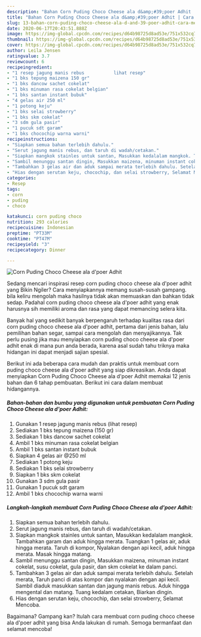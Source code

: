 ```yaml
---
description: "Bahan Corn Puding Choco Cheese ala d&amp;#39;poer Adhit | Cara Membuat Corn Puding Choco Cheese ala d&amp;#39;poer Adhit Yang Mudah Dan Praktis"
title: "Bahan Corn Puding Choco Cheese ala d&amp;#39;poer Adhit | Cara Membuat Corn Puding Choco Cheese ala d&amp;#39;poer Adhit Yang Mudah Dan Praktis"
slug: 13-bahan-corn-puding-choco-cheese-ala-d-and-39-poer-adhit-cara-membuat-corn-puding-choco-cheese-ala-d-and-39-poer-adhit-yang-mudah-dan-praktis
date: 2020-06-17T20:43:51.888Z
image: https://img-global.cpcdn.com/recipes/d64b98725d8ad53e/751x532cq70/corn-puding-choco-cheese-ala-dpoer-adhit-foto-resep-utama.jpg
thumbnail: https://img-global.cpcdn.com/recipes/d64b98725d8ad53e/751x532cq70/corn-puding-choco-cheese-ala-dpoer-adhit-foto-resep-utama.jpg
cover: https://img-global.cpcdn.com/recipes/d64b98725d8ad53e/751x532cq70/corn-puding-choco-cheese-ala-dpoer-adhit-foto-resep-utama.jpg
author: Leila Jensen
ratingvalue: 3.7
reviewcount: 6
recipeingredient:
- "1 resep jagung manis rebus           lihat resep"
- "1 bks tepung maizena 150 gr"
- "1 bks dancow sachet cokelat"
- "1 bks minuman rasa cokelat belgian"
- "1 bks santan instant bubuk"
- "4 gelas air 250 ml"
- "1 potong keju"
- "1 bks selai strowberry"
- "1 bks skm cokelat"
- "3 sdm gula pasir"
- "1 pucuk sdt garam"
- "1 bks chocochip warna warni"
recipeinstructions:
- "Siapkan semua bahan terlebih dahulu."
- "Serut jagung manis rebus, dan taruh di wadah/cetakan."
- "Siapkan mangkok stainles untuk santan, Masukkan kedalalam mangkok. Tambahkan garam dan aduk hingga merata. Tuangkan 1 gelas air, aduk hingga merata. Taruh di kompor, Nyalakan dengan api kecil, aduk hingga merata. Masak hingga matang."
- "Sambil menunggu santan dingin, Masukkan maizena, minuman instant cokelat, susu cokelat, gula pasir, dan skm cokelat ke dalam panci."
- "Tambahkan 3 gelas air dan aduk sampai merata terlebih dahulu. Setelah merata, Taruh panci di atas kompor dan nyalakan dengan api kecil. Sambil diaduk masukkan santan dan jagung manis rebus. Aduk hingga mengental dan matang. Tuang kedalam cetakan, Biarkan dingin."
- "Hias dengan serutan keju, chocochip, dan selai strowberry, Selamat Mencoba."
categories:
- Resep
tags:
- corn
- puding
- choco

katakunci: corn puding choco 
nutrition: 293 calories
recipecuisine: Indonesian
preptime: "PT33M"
cooktime: "PT47M"
recipeyield: "3"
recipecategory: Dinner

---
```



![Corn Puding Choco Cheese ala d&#39;poer Adhit](https://img-global.cpcdn.com/recipes/d64b98725d8ad53e/751x532cq70/corn-puding-choco-cheese-ala-dpoer-adhit-foto-resep-utama.jpg)

Sedang mencari inspirasi resep corn puding choco cheese ala d&#39;poer adhit yang Bikin Ngiler? Cara menyiapkannya memang susah-susah gampang. bila keliru mengolah maka hasilnya tidak akan memuaskan dan bahkan tidak sedap. Padahal corn puding choco cheese ala d&#39;poer adhit yang enak harusnya sih memiliki aroma dan rasa yang dapat memancing selera kita.

Banyak hal yang sedikit banyak berpengaruh terhadap kualitas rasa dari corn puding choco cheese ala d&#39;poer adhit, pertama dari jenis bahan, lalu pemilihan bahan segar, sampai cara mengolah dan menyajikannya. Tak perlu pusing jika mau menyiapkan corn puding choco cheese ala d&#39;poer adhit enak di mana pun anda berada, karena asal sudah tahu triknya maka hidangan ini dapat menjadi sajian spesial.




Berikut ini ada beberapa cara mudah dan praktis untuk membuat corn puding choco cheese ala d&#39;poer adhit yang siap dikreasikan. Anda dapat menyiapkan Corn Puding Choco Cheese ala d&#39;poer Adhit memakai 12 jenis bahan dan 6 tahap pembuatan. Berikut ini cara dalam membuat hidangannya.

<!--inarticleads1-->

##### Bahan-bahan dan bumbu yang digunakan untuk pembuatan Corn Puding Choco Cheese ala d&#39;poer Adhit:

1. Gunakan 1 resep jagung manis rebus           (lihat resep)
1. Sediakan 1 bks tepung maizena (150 gr)
1. Sediakan 1 bks dancow sachet cokelat
1. Ambil 1 bks minuman rasa cokelat belgian
1. Ambil 1 bks santan instant bubuk
1. Siapkan 4 gelas air @250 ml
1. Sediakan 1 potong keju
1. Sediakan 1 bks selai strowberry
1. Siapkan 1 bks skm cokelat
1. Gunakan 3 sdm gula pasir
1. Gunakan 1 pucuk sdt garam
1. Ambil 1 bks chocochip warna warni




<!--inarticleads2-->

##### Langkah-langkah membuat Corn Puding Choco Cheese ala d&#39;poer Adhit:

1. Siapkan semua bahan terlebih dahulu.
1. Serut jagung manis rebus, dan taruh di wadah/cetakan.
1. Siapkan mangkok stainles untuk santan, Masukkan kedalalam mangkok. Tambahkan garam dan aduk hingga merata. Tuangkan 1 gelas air, aduk hingga merata. Taruh di kompor, Nyalakan dengan api kecil, aduk hingga merata. Masak hingga matang.
1. Sambil menunggu santan dingin, Masukkan maizena, minuman instant cokelat, susu cokelat, gula pasir, dan skm cokelat ke dalam panci.
1. Tambahkan 3 gelas air dan aduk sampai merata terlebih dahulu. Setelah merata, Taruh panci di atas kompor dan nyalakan dengan api kecil. Sambil diaduk masukkan santan dan jagung manis rebus. Aduk hingga mengental dan matang. Tuang kedalam cetakan, Biarkan dingin.
1. Hias dengan serutan keju, chocochip, dan selai strowberry, Selamat Mencoba.




Bagaimana? Gampang kan? Itulah cara membuat corn puding choco cheese ala d&#39;poer adhit yang bisa Anda lakukan di rumah. Semoga bermanfaat dan selamat mencoba!
